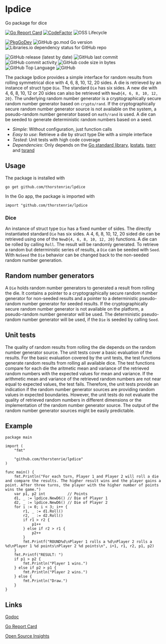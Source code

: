 # lpdice
Go package for dice

[![Go Report Card](https://goreportcard.com/badge/github.com/thorstenrie/lpdice)](https://goreportcard.com/report/github.com/thorstenrie/lpdice)
[![CodeFactor](https://www.codefactor.io/repository/github/thorstenrie/lpdice/badge)](https://www.codefactor.io/repository/github/thorstenrie/lpdice)
![OSS Lifecycle](https://img.shields.io/osslifecycle/thorstenrie/lpdice)

[![PkgGoDev](https://pkg.go.dev/badge/mod/github.com/thorstenrie/lpdice)](https://pkg.go.dev/mod/github.com/thorstenrie/lpdice)
![GitHub go.mod Go version](https://img.shields.io/github/go-mod/go-version/thorstenrie/lpdice)
![Libraries.io dependency status for GitHub repo](https://img.shields.io/librariesio/github/thorstenrie/lpdice)

![GitHub release (latest by date)](https://img.shields.io/github/v/release/thorstenrie/lpdice)
![GitHub last commit](https://img.shields.io/github/last-commit/thorstenrie/lpdice)
![GitHub commit activity](https://img.shields.io/github/commit-activity/m/thorstenrie/lpdice)
![GitHub code size in bytes](https://img.shields.io/github/languages/code-size/thorstenrie/lpdice)
![GitHub Top Language](https://img.shields.io/github/languages/top/thorstenrie/lpdice)
![GitHub](https://img.shields.io/github/license/thorstenrie/lpdice)

The package lpdice provides a simple interface for random results from rolling symmetrical dice with 4, 6, 8, 10, 12, 20 sides. A die is retrieved by
an instance of struct type `Die`. The standard `Die` has six sides. A new die with 4, 6, 8, 10, 12 or 20 sides can also be retrieved with
`NewD{4, 6, 8, 10, 12, 20}`. The underlying random number generator is a
cryptographically secure random number generator based on `crypto/rand`. If the cryptographically secure random
number generator source is not available on the system,
a pseudo-random number generator based on `math/rand` is used. A die can be seeded to generate deterministic random
numbers based on a seed.

- *Simple*: Without configuration, just function calls
- *Easy to use*: Retrieve a die by struct type Die with a simple interface
- *Tested*: Unit tests with high code coverage
- *Dependencies*: Only depends on the [Go standard library](https://pkg.go.dev/std), [lpstats](https://github.com/thorstenrie/lpstats), [tserr](https://github.com/thorstenrie/tserr) and [tsrand](https://github.com/thorstenrie/tsrand)

## Usage

The package is installed with

```
go get github.com/thorstenrie/lpdice
```

In the Go app, the package is imported with

```
import "github.com/thorstenrie/lpdice
```

### Dice

An instance of struct type `Die` has a fixed number of sides. The directly instantiated standard `Die` has six sides.
A 4, 6, 8, 10, 12, 20 sided die can be retrieved using one of the `NewD{4, 6, 8, 10, 12, 20}` functions. A die can be rolled by calling
`Roll`. The result will be randomly generated. To retrieve a random but deterministic series of results, a `Die` can be seeded with `Seed`.
With `NoSeed` the `Die` behavior can be changed back to the non-seeded random number generation.

## Random number generators

A `Die` holds random number generators to generated a result from rolling the die. It contains a pointer to a cryptographically secure random number generator
for non-seeded results and a pointer to a deterministic pseudo-random number generator for seeded results. If the cryptographically secure random number generator
is not available on the platform, a pseudo-random number generator will be used. The deterministic pseudo-random number generator will be used, if the `Die` is seeded
by calling `Seed`.

## Unit tests

The quality of random results from rolling the die depends on the random number generator source. The unit tests cover a basic evaluation of the results. For the basic evaluation covered by the unit tests, the test functions generate random results from rolling all available dice. The test functions compare for each die the aritmetic mean and variance of the retrieved random numbers with the expected values for mean and variance. If the arithmetic mean and variance of the retrieved random numbers are not near equal to expected values, the test fails. Therefore, the unit tests provide an indication if the random number generator sources are providing random values in expected boundaries. However, the unit tests do not evaluate the quality of retrieved random numbers in different dimensions or the implementation of the random number generator source. The output of the random number generator sources might be easily predictable.

## Example

```
package main

import (
	"fmt"

	"github.com/thorstenrie/lpdice"
)

func main() {
	fmt.Println("For each turn, Player 1 and Player 2 will roll a die and compare the results. The higher result wins and the player gains a point. After three turns, the player with the higher number of points wins the game.")
	var p1, p2 int          // Points
	d1, _ := lpdice.NewD6() // Die of Player 1
	d2, _ := lpdice.NewD6() // Die of Player 2
	for i := 0; i < 3; i++ {
		r1, _ := d1.Roll()
		r2, _ := d2.Roll()
		if r1 > r2 {
			p1++
		} else if r2 > r1 {
			p2++
		}
		fmt.Printf("ROUND%d\nPlayer 1 rolls a %d\nPlayer 2 rolls a %d\nPlayer 1 %d points\nPlayer 2 %d points\n", i+1, r1, r2, p1, p2)
	}
	fmt.Printf("RESULT: ")
	if p1 > p2 {
		fmt.Println("Player 1 wins.")
	} else if p2 > p1 {
		fmt.Println("Player 2 wins.")
	} else {
		fmt.Println("Draw.")
	}
}
```

## Links

[Godoc](https://pkg.go.dev/github.com/thorstenrie/lpdice)

[Go Report Card](https://goreportcard.com/report/github.com/thorstenrie/lpdice)

[Open Source Insights](https://deps.dev/go/github.com%2Fthorstenrie%2Flpdice)
